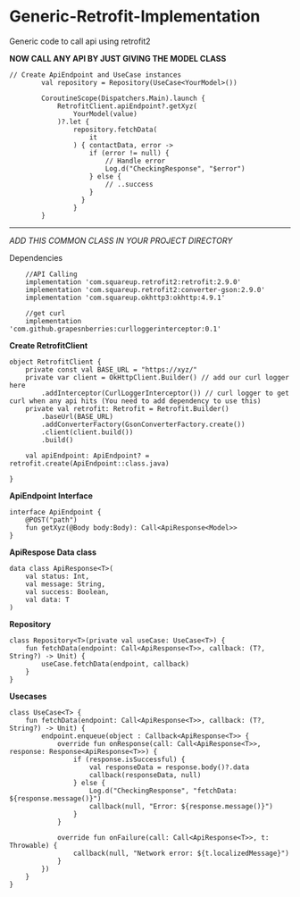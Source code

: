 # Generic-Retrofit-Implementation
Generic code to call api using retrofit2

<b>NOW CALL ANY API BY JUST GIVING THE MODEL CLASS</b>
```
// Create ApiEndpoint and UseCase instances
        val repository = Repository(UseCase<YourModel>())

        CoroutineScope(Dispatchers.Main).launch {
            RetrofitClient.apiEndpoint?.getXyz(
                YourModel(value)
            )?.let {
                repository.fetchData(
                    it
                ) { contactData, error ->
                    if (error != null) {
                        // Handle error
                        Log.d("CheckingResponse", "$error")
                    } else {
                        // ..success
                    }
                  }
                }
        }
```

---------------------------------------------------------------------------------

<i>ADD THIS COMMON CLASS IN YOUR PROJECT DIRECTORY</i>

Dependencies 
```
    //API Calling
    implementation 'com.squareup.retrofit2:retrofit:2.9.0'
    implementation 'com.squareup.retrofit2:converter-gson:2.9.0'
    implementation 'com.squareup.okhttp3:okhttp:4.9.1'

    //get curl
    implementation 'com.github.grapesnberries:curlloggerinterceptor:0.1'
```

<b> Create RetrofitClient </b>

```
object RetrofitClient {
    private const val BASE_URL = "https://xyz/"
    private var client = OkHttpClient.Builder() // add our curl logger here
        .addInterceptor(CurlLoggerInterceptor()) // curl logger to get curl when any api hits (You need to add dependency to use this)
    private val retrofit: Retrofit = Retrofit.Builder()
        .baseUrl(BASE_URL)
        .addConverterFactory(GsonConverterFactory.create())
        .client(client.build())
        .build()

    val apiEndpoint: ApiEndpoint? = retrofit.create(ApiEndpoint::class.java)

}
```

<b>ApiEndpoint Interface</b>

```
interface ApiEndpoint {
    @POST("path")
    fun getXyz(@Body body:Body): Call<ApiResponse<Model>>
}
```

<b>ApiRespose Data class</b>
```
data class ApiResponse<T>(
    val status: Int,
    val message: String,
    val success: Boolean,
    val data: T
)
```

<b>Repository </b>

```
class Repository<T>(private val useCase: UseCase<T>) {
    fun fetchData(endpoint: Call<ApiResponse<T>>, callback: (T?, String?) -> Unit) {
        useCase.fetchData(endpoint, callback)
    }
}
```

<b>Usecases </b>
```
class UseCase<T> {
    fun fetchData(endpoint: Call<ApiResponse<T>>, callback: (T?, String?) -> Unit) {
        endpoint.enqueue(object : Callback<ApiResponse<T>> {
            override fun onResponse(call: Call<ApiResponse<T>>, response: Response<ApiResponse<T>>) {
                if (response.isSuccessful) {
                    val responseData = response.body()?.data
                    callback(responseData, null)
                } else {
                    Log.d("CheckingResponse", "fetchData: ${response.message()}")
                    callback(null, "Error: ${response.message()}")
                }
            }

            override fun onFailure(call: Call<ApiResponse<T>>, t: Throwable) {
                callback(null, "Network error: ${t.localizedMessage}")
            }
        })
    }
}
```



